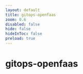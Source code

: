 ```yaml
---
layout: default 
title: gitops-openfaas  
zoom: 0.6   
disabled: false 
hide: false 
hideInToc: false    
preload: true   
---
```


<!--
https://github.com/openfaas/faas-cli
curl -sSL https://cli.openfaas.com | sudo sh

faas-cli new - creates a new function via a template in the current directory
faas-cli login - stores basic auth credentials for OpenFaaS gateway (supports multiple gateways)
faas-cli logout - removes basic auth credentials for a given gateway
faas-cli up - a combination of build/push and deploy
faas-cli build - builds Docker images from the supported language types
faas-cli push - pushes Docker images into a registry
faas-cli deploy - deploys the functions into a local or remote OpenFaaS gateway
faas-cli publish - build and push multi-arch images for CI and release artifacts
faas-cli remove - removes the functions from a local or remote OpenFaaS gateway
faas-cli invoke - invokes the functions and reads from STDIN for the body of the request
faas-cli store - allows browsing and deploying OpenFaaS store functions
faas-cli secret - manage secrets for your functions
faas-cli pro auth - initiates an OAuth2 authorization flow to obtain a token
faas-cli registry-login - generate registry auth file in correct format by providing username and password for docker/ecr/self hosted registry

export OPENFAAS_URL=http://127.0.0.1:31112
-->

# gitops-openfaas   
